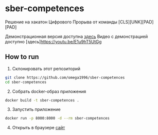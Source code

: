 # sber-competences
Решение на хакатон Цифрового Прорыва от команды [CLS][UNK][PAD][PAD]

Демонстрационная версия доступна [здесь](http://vlakoresker.pythonanywhere.com/)
Видео с демонстрацией доступно [здесь]https://youtu.be/E1u9hT5UtGg

## How to run
1. Склонировать этот репозиторий

```bash
git clone https://github.com/omega1996/sber-competences
cd sber-competences
```
2. Собрать docker-образ приложения
```bash
docker build -t sber-competences .
```
3. Запустить приложение
```bash
docker run -p 8000:8000 -d --rm sber-competences
```
4. Открыть в браузере [сайт](http://localhost:8000)
